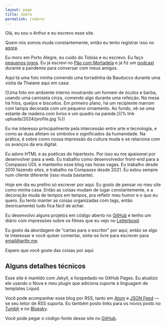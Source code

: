 ```yaml
---
layout: page
title: Sobre
permalink: /sobre/
---
```

Olá, eu sou o Arthur e eu escrevo esse site.

Quem nós somos muda constantemente, então eu tento registrar isso no [agora](agora.html).

Eu moro em Porto Alegre, eu cuido do Tobias e eu escrevo. Eu faço [pequenos jogos](https://arthr.dev/). Eu já escrevi no [Pão com Mortadela](https://paomortadela.com.br/) e já fiz um [podcast](https://anchor.fm/paomortadela) durante a pandemia para conversar com meus amigos.

Aqui tá uma foto minha comendo uma torradinha da Bauducco durante uma visita da Thaiane aqui em casa:

![Uma foto em ambiente interno mostrando um homem de óculos e barba, usando uma camiseta cinza, comendo algo durante uma refeição. Na mesa há frios, queijos e biscoitos. Em primeiro plano, há um recipiente marrom com tampa decorada com um pequeno ornamento. Ao fundo, vê-se uma estante de madeira com livros e um quadro na parede.]({% link uploads/2024/profile.jpg %})

Eu me interesso principalmente pela intercessão entre arte e tecnologia, e como as duas afetam os símbolos e significados da humanidade. Na prática, é sobre como nossa impressão da cultura muda e se relaciona com os avanços da era digital.

Eu adoro HTML e as poéticas do hipertexto. Por isso eu me apaixonei por desenvolver para a web. Eu trabalho como desenvolvedor front-end para a Compasso UOL e mantenho esse blog nas horas vagas. Eu trabalho desde 2010 fazendo sites, e trabalho na Compasso desde 2021. Eu estou sempre num cliente diferente (isso muda bastante).

Hoje em dia eu prefiro só escrever por aqui. Eu gosto de pensar no meu site como minha casa. Então as coisas mudam de lugar constantemente, e a decoração muda de tempos em tempos, pra refletir meu humor e o que eu quero. Eu tento manter as coisas organizadas com tags, então (teoricamente) tudo fica fácil de achar.

Eu desenvolvo alguns projetos em código aberto no [GitHub](https://github.com/arthrfrts) e tenho um diário com impressões sobre os filmes que eu vejo no [Letterboxd](https://letterboxd.com/arthrfrts).

Eu gosto da abordagem de “cartas para o escritor” por aqui, então se algo te interessar e você quiser comentar, sinta-se livre para escrever para [email@arthr.me](mailto:email@arthr.me).

Espero que você goste das coisas por aqui.

## Alguns detalhes técnicos

Esse site é mantido com Jekyll, e hospedado no GitHub Pages. Eu atualizo ele usando o Nova e meu plugin que adiciona suporte à linguagem de templates Liquid.

Você pode acompanhar esse blog por RSS, tanto em [Atom](/feed.xml) e [JSON Feed](/feed.json) — se seu leitor de RSS suporta. Eu também posto links para os novos posts no [Tumblr](https://arthrfrts.tumblr.com) e no [Bluesky](https://bsky.app/profile/arthr.me).

Você pode pegar o código-fonte desse site no [GitHub](https://github.com/arthrfrts/www).
